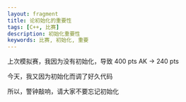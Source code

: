 ```yaml
---
layout: fragment
title: 论初始化的重要性
tags: [C++, 比赛]
description: 初始化重要性
keywords: 比赛, 初始化, 重要
---
```


上次模拟赛，我因为没有初始化，导致 400 pts AK -> 240 pts

今天，我又因为初始化而调了好久代码

所以，警钟敲响，请大家不要忘记初始化